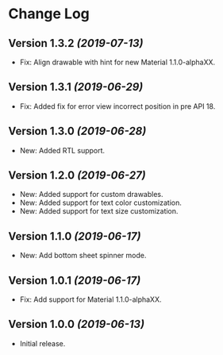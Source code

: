 Change Log
==========

Version 1.3.2 *(2019-07-13)*
----------------------------
* Fix: Align drawable with hint for new Material 1.1.0-alphaXX.

Version 1.3.1 *(2019-06-29)*
----------------------------
* Fix: Added fix for error view incorrect position in pre API 18.

Version 1.3.0 *(2019-06-28)*
----------------------------
* New: Added RTL support.
 
Version 1.2.0 *(2019-06-27)*
----------------------------
* New: Added support for custom drawables.
* New: Added support for text color customization.
* New: Added support for text size customization.

Version 1.1.0 *(2019-06-17)*
----------------------------
* New: Add bottom sheet spinner mode.

Version 1.0.1 *(2019-06-17)*
----------------------------
* Fix: Add support for Material 1.1.0-alphaXX.

Version 1.0.0 *(2019-06-13)*
----------------------------
* Initial release.


